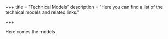 +++
title = "Technical Models"
description = "Here you can find a list of the technical models and related links."

+++

Here comes the models

